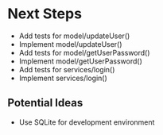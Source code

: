 # Next Steps
* Add tests for model/updateUser()
* Implement model/updateUser()
* Add tests for model/getUserPassword()
* Implement model/getUserPassword()
* Add tests for services/login()
* Implement services/login()

## Potential Ideas
* Use SQLite for development environment